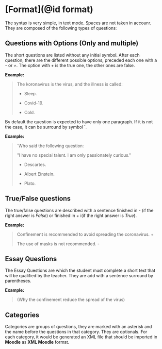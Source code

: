 # [Format](@id format)

The syntax is very simple, in text mode. Spaces are not taken in accounr.
They are composed of the following types of questions:

## Questions with Options (Only and multiple)

The short questions are listed without any initial symbol. After each question,
there are the different possible options, preceded each one with a *-* or *+*.
The option with *+* is the true one, the other ones are false.

**Example:**

> The koronavirus is the virus, and the illness is called:
>
> - Sleep.
> + Covid-19.
> - Cold.

By default the question is expected to have only one paragraph. If it is not the
case, it can be surround by symbol `.


**Example:**

> `Who said the following question:
>
> "I have no special talent. I am only passionately curious."
>
> - Descartes.
> + Albert Einstein.
> - Plato.

## True/False questions

The true/false questions are described with a sentence finished in *-* (if the
right answer is *False*) or finished in *+* i(if the right answer is *True*).

**Example:**

> Confinement is recommended to avoid spreading the coronavirus. +
>
> The use of masks is not recommended. -

## Essay Questions

The Essay Questions are which the student must complete a short text that will
be qualified by the teacher. They are add with a sentence surround by
parentheses.

**Example:**

> (Why the confinement reduce the spread of the virus)

## Categories

Categories are groups of questions, they are marked with an asterisk and the
name before the questions in that category. They are optionals. For each
category, it would be generated an XML file that should be imported in
**Moodle** as **XML Moodle** format.
